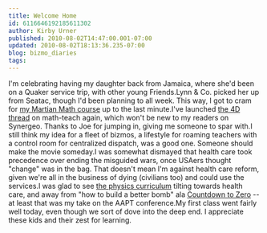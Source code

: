 ```yaml
---
title: Welcome Home
id: 6116646192185611302
author: Kirby Urner
published: 2010-08-02T14:47:00.001-07:00
updated: 2010-08-02T18:13:36.235-07:00
blog: bizmo_diaries
tags: 
---
```


I'm celebrating having my daughter back from Jamaica, where she'd been on a Quaker service trip, with other young Friends.Lynn & Co. picked her up from Seatac, though I'd been planning to all week.  This way, I got to cram for [my Martian Math course](http://www.4dsolutions.net/satacad/martianmath) up to the last minute.I've launched [the 4D thread](http://mathforum.org/kb/thread.jspa?threadID=2099792&tstart=0) on math-teach again, which won't be new to my readers on Synergeo.  Thanks to Joe for jumping in, giving me someone to spar with.I still think my idea for a fleet of bizmos, a lifestyle for roaming teachers with a control room for centralized dispatch, was a good one.  Someone should make the movie someday.I was somewhat dismayed that health care took precedence over ending the misguided wars, once USAers thought "change" was in the bag.  That doesn't mean I'm against health care reform, given we're all in the business of dying (civilians too) and could use the services.I was glad to see [the physics curriculum](http://worldgame.blogspot.com/2010/07/einstein-omsi.html) tilting towards health care, and away from "how to build a better bomb" ala [Countdown to Zero](http://worldgame.blogspot.com/2010/07/countdown-to-zero-movie-review.html) -- at least that was my take on the AAPT conference.My first class went fairly well today, even though we sort of dove into the deep end.  I appreciate these kids and their zest for learning.